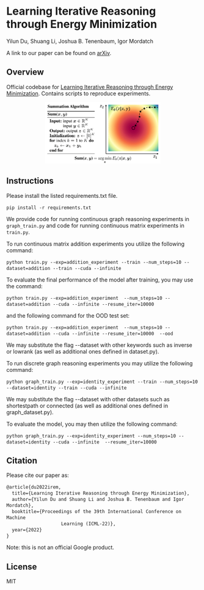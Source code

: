 # Learning Iterative Reasoning through Energy Minimization

Yilun Du, Shuang Li, Joshua B. Tenenbaum, Igor Mordatch

A link to our paper can be found on [arXiv](https://arxiv.org/abs/2206.15448).

## Overview

Official codebase for [Learning Iterative Reasoning through Energy Minimization]().
Contains scripts to reproduce experiments.

<p align="center">
  <img src="architecture.png" width="60%"/>
</p>

## Instructions

Please install the listed requirements.txt file.

```
pip install -r requirements.txt
```

We provide code for running continuous graph reasoning experiments in `graph_train.py` and code for running continuous matrix experiments in `train.py`.


To run continuous matrix addition experiments you utilize the following command:

```
python train.py --exp=addition_experiment --train --num_steps=10 --dataset=addition --train --cuda --infinite
```

To evaluate the final performance of the model after training, you may use the command:

```
python train.py --exp=addition_experiment  --num_steps=10 --dataset=addition --cuda --infinite --resume_iter=10000 
```

and the following command for the OOD test set:

```
python train.py --exp=addition_experiment  --num_steps=10 --dataset=addition --cuda --infinite --resume_iter=10000  --ood
```

We may substitute the flag --dataset with other keywords such as inverse or lowrank (as well as additional ones defined in dataset.py).



To run discrete graph reasoning experiments you may utilize the following command:

```
python graph_train.py --exp=identity_experiment --train --num_steps=10 --dataset=identity --train --cuda --infinite
```

We may substitute the flag --dataset with other datasets such as shortestpath or connected (as well as additional ones defined in graph\_dataset.py).


To evaluate the model, you may then utilize the following command:

```
python graph_train.py --exp=identity_experiment --num_steps=10 --dataset=identity --cuda --infinite  --resume_iter=10000
```

## Citation

Please cite our paper as:

```
@article{du2022irem,
  title={Learning Iterative Reasoning through Energy Minimization},
  author={Yilun Du and Shuang Li and Joshua B. Tenenbaum and Igor Mordatch},
  booktitle={Proceedings of the 39th International Conference on Machine 
                    Learning (ICML-22)},
  year={2022}
}
```

Note: this is not an official Google product.

## License

MIT
